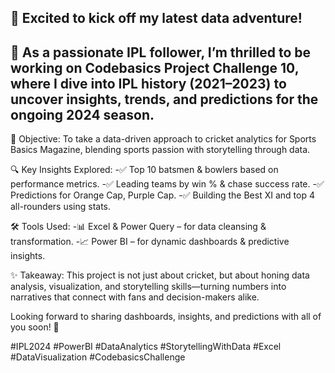 🚀 Excited to kick off my latest data adventure!
---
🏏 As a passionate IPL follower, I’m thrilled to be working on Codebasics Project Challenge 10, where I dive into IPL history (2021–2023) to uncover insights, trends, and predictions for the ongoing 2024 season.
---
🎯 Objective:
To take a data-driven approach to cricket analytics for Sports Basics Magazine, blending sports passion with storytelling through data.

🔍 Key Insights Explored:
-✅ Top 10 batsmen & bowlers based on performance metrics.
-✅ Leading teams by win % & chase success rate.
-✅ Predictions for Orange Cap, Purple Cap.
-✅ Building the Best XI and top 4 all-rounders using stats.

🛠 Tools Used:
-📊 Excel & Power Query – for data cleansing & transformation.
-📈 Power BI – for dynamic dashboards & predictive insights.

✨ Takeaway:
This project is not just about cricket, but about honing data analysis, visualization, and storytelling skills—turning numbers into narratives that connect with fans and decision-makers alike.

Looking forward to sharing dashboards, insights, and predictions with all of you soon! 🙌

#IPL2024 #PowerBI #DataAnalytics #StorytellingWithData #Excel #DataVisualization #CodebasicsChallenge
